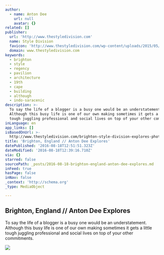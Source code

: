 ```yaml
---
author:
  - name: Anton Dee
    url: null
    avatar: {}
related: []
publisher:
  url: 'http://www.thestyledivision.com'
  name: Style Division
  favicon: 'http://www.thestyledivision.com/wp-content/uploads/2015/05/favicon2-copy.png'
  domain: www.thestyledivision.com
keywords:
  - brighton
  - style
  - regency
  - pavilion
  - architecture
  - 19th
  - cape
  - building
  - although
  - indo-saracenic
description: >-
  To say the life of a blogger is a busy one would be an understatement.
  Although this busy life is one of our own making sometimes it gets a little
  tough juggling professional and social lives on top of your other commitments.
inLanguage: en
app_links: []
isBasedOnUrl: >-
  http://www.thestyledivision.com/brighton-style-division-explores-photography-journal
title: 'Brighton, England // Anton Dee Explores'
datePublished: '2016-08-18T12:51:51.323Z'
dateModified: '2016-08-18T12:39:16.710Z'
via: {}
starred: false
sourcePath: _posts/2016-08-18-brighton-england-anton-dee-explores.md
inFeed: true
hasPage: false
inNav: false
_context: 'http://schema.org'
_type: MediaObject

---
```

<article style=""><h1>Brighton, England // Anton Dee Explores</h1><p>To say the life of a blogger is a busy one would be an understatement. Although this busy life is one of our own making sometimes it gets a little tough juggling professional and social lives on top of your other commitments.</p><img src="http://www.thestyledivision.com/wp-content/uploads/2015/11/brighton-photography-uk-blogger-3.jpg" /></article>